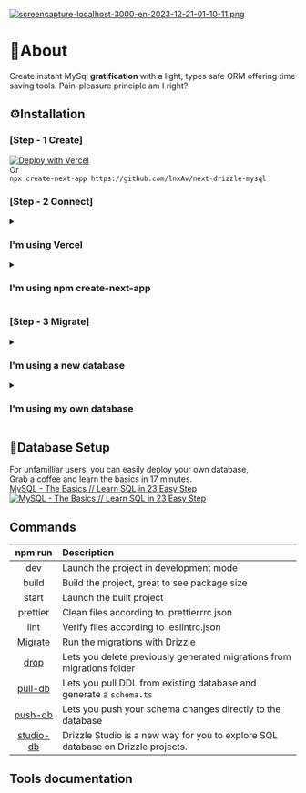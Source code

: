 [![screencapture-localhost-3000-en-2023-12-21-01-10-11.png](https://i.postimg.cc/YqJQLbk2/screencapture-localhost-3000-en-2023-12-21-01-10-11.png)](https://postimg.cc/fJfV67J1)

# 📙About

Create instant MySql **gratification** with a light, types safe ORM offering time saving tools. Pain-pleasure principle am I right?

## ⚙️Installation

### [Step - 1 Create]

[![Deploy with Vercel](https://vercel.com/button)](https://vercel.com/new/clone?repository-url=https%3A%2F%2Fgithub.com%2Fvercel%2Fnext.js%2Ftree%2Fcanary%2Fexamples%2Fhello-world&env=DATABASE_USER,DATABASE_PASSWORD,DATABASE_HOST,DATABASE_PORT,DATABASE_SCHEMA&envDescription=Drizzle%20db%20credentials&project-name=next-drizzle-mysql-starter&repository-name=next-drizzle-mysql-starter&demo-title=Next.js%20-%20Drizzle%20-%20MySQL&demo-description=Create%20instant%20MySql%20gratification%20with%20a%20light%2C%20types%20safe%20ORM&demo-url=https%3A%2F%2Fnext-drizzle-mysql.vercel.app%2Fen&demo-image=https%3A%2F%2Fi.postimg.cc%2FYqJQLbk2%2Fscreencapture-localhost-3000-en-2023-12-21-01-10-11.png)<br/>
Or </br>
`npx create-next-app https://github.com/lnxAv/next-drizzle-mysql`

### [Step - 2 Connect]

<details>
<summary><h3>I'm using Vercel</h3></summary>
1. In your browser, go to your deployment settings > Environment Variables</br>
2. Fill the following variable accordingly </br>
  ( Note: You can separate production & development env's for security purpose ) 
  <pre>DATABASE_USER, DATABASE_PASSWORD, DATABASE_HOST, DATABASE_PORT, DATABASE_SCHEMA</pre>
3. In your project terminal type <pre>Vercel env pull</pre>
  ( Note: You can also type "vercel env ls" to list them )
</details>
<details>
<summary><h3>I'm using npm create-next-app</h3></summary>
1. In your project root add a `.env.local` file</br>
2. Copy paste and fill accordingly
  <pre>
    # Development variables
    DATABASE_USER="root"
    DATABASE_PASSWORD="admin"
    DATABASE_SCHEMA="database"
    DATABASE_HOST="localhost"
    DATABASE_PORT="3306"
  </pre>
<br><br>
</details>

### [Step - 3 Migrate]

<details>
<summary><h3>I'm using a new database</h3></summary>
1. Push the example tables in your new database with
  <pre>npx drizzle-kit push:mysql</pre>
2. Populate your database with the magic button </br>
3. Read the documentation below and enjoy :)
</details>
<details>
<summary><h3>I'm using my own database</h3></summary>
1. Pull your database DDL with
  <pre>npm run pull-db</pre>
2. Copy/Paste the content From => To
  <pre>database/drizzle/schema.ts => database/db_tables.ts</pre>
2. Get your data by modifying the example in
  <pre>app/api/route.ts</pre>
4. If needed, modify the "magicAction" to populate your database. </br>
5. Read the documentation below and enjoy :)
</details>

## 🔰Database Setup

For unfamilliar users, you can easily deploy your own database, </br>
Grab a coffee and learn the basics in 17 minutes. </br>
[MySQL - The Basics // Learn SQL in 23 Easy Step](https://youtu.be/Cz3WcZLRaWc "MySQL - The Basics // Learn SQL in 23 Easy Step") </br>
[![MySQL - The Basics // Learn SQL in 23 Easy Step](http://img.youtube.com/vi/Cz3WcZLRaWc/0.jpg)](https://youtu.be/Cz3WcZLRaWc "MySQL - The Basics // Learn SQL in 23 Easy Step")

## Commands

|                                npm run                                 | Description                                                                      |
| :--------------------------------------------------------------------: | :------------------------------------------------------------------------------- |
|                                  dev                                   | Launch the project in development mode                                           |
|                                 build                                  | Build the project, great to see package size                                     |
|                                 start                                  | Launch the built project                                                         |
|                                prettier                                | Clean files according to .prettierrrc.json                                       |
|                                  lint                                  | Verify files according to .eslintrc.json                                         |
| [Migrate](https://orm.drizzle.team/docs/migrations#run-the-migrations) | Run the migrations with Drizzle                                                  |
|   [drop](https://orm.drizzle.team/kit-docs/commands#drop-migration)    | Lets you delete previously generated migrations from migrations folder           |
| [pull-db](https://orm.drizzle.team/kit-docs/commands#introspect--pull) | Lets you pull DDL from existing database and generate a `schema.ts`              |
| [push-db](https://orm.drizzle.team/kit-docs/commands#prototype--push)  | Lets you push your schema changes directly to the database                       |
|     [studio-db](https://orm.drizzle.team/drizzle-studio/overview)      | Drizzle Studio is a new way for you to explore SQL database on Drizzle projects. |

## Tools documentation
